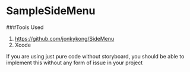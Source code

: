 # SampleSideMenu
###Tools Used
1. https://github.com/jonkykong/SideMenu
2. Xcode

If you are using just pure code without storyboard, you should be able to implement this without any form of issue in your project

